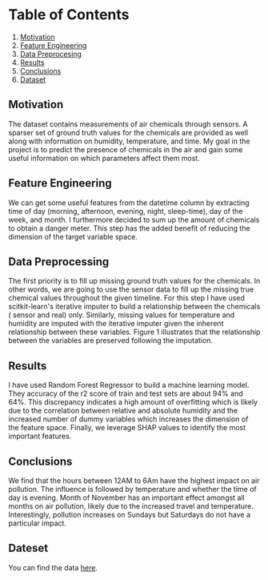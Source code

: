 # Table of Contents
1. [Motivation](#motivation)
2. [Feature Engineering](#feature_engineering)
3. [Data Preprocesing](#data_preprocessing)
4. [Results](#results)
5. [Conclusions](#conclusions)
6. [Dataset](#dataset)

## Motivation <a name="motivation"></a>
The dataset contains measurements of air chemicals through sensors. A sparser set of ground truth
values for the chemicals are provided as well along with information on humidity, temperature, and time.
My goal in the project is to predict the presence of chemicals in the air and gain some useful information on
which parameters affect them most.
  
## Feature Engineering <a name="feature_engineering"></a>
We can get some useful features from the datetime column by extracting time of day (morning, afternoon, evening, 
night, sleep-time), day of the week, and month. I furthermore decided to sum up the amount of chemicals to obtain
a danger meter. This step has the added benefit of reducing the dimension of the target variable space.  

## Data Preprocessing <a name="data_preprocessing"></a>
The first priority is to fill up missing ground truth values for the chemicals. In other words, 
we are going to use the sensor data to fill up the missing true chemical values throughout the given timeline.
For this step I have used scitkit-learn's iterative imputer to build a relationship between the chemicals (
sensor and real) only. Similarly, missing values for temperature and humidity are imputed with the iterative imputer
given the inherent relationship between these variables. Figure 1 illustrates  that the relationship between the 
variables are preserved following the imputation.

## Results <a name="results"></a>
I have used Random Forest Regressor to build a machine learning model. They accuracy of the r2 score of train and test
sets are about 94% and 64%. This discrepancy indicates a high amount of overfitting which is likely due to the
correlation between relative and absolute humidity and the increased number of dummy variables which increases
the dimension of the feature space. Finally, we leverage SHAP values to identify the most important features.
 
## Conclusions <a name="conclusions"></a>
We find that the hours between 12AM to 6Am have the highest impact on air pollution. The influence is followed by 
temperature and whether the time of day is evening. Month of November has an important effect amongst all months
on air pollution, likely due to the increased travel and temperature. Interestingly, pollution increases on Sundays
but Saturdays do not have a particular impact.

## Dateset <a name="dataset"></a>
You can find the data [here](https://archive.ics.uci.edu/ml/datasets/Air+Quality).